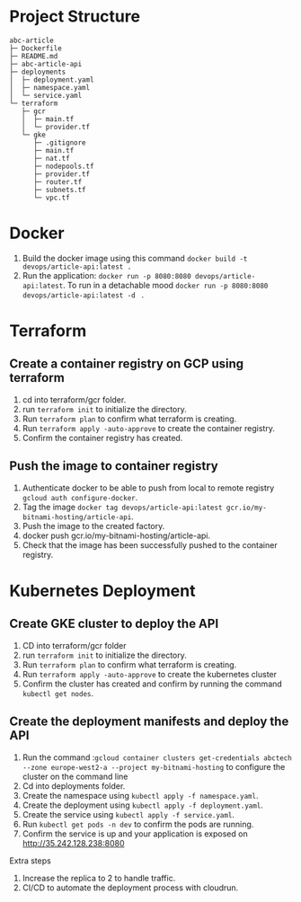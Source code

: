 # Project Structure
```
abc-article
├─ Dockerfile
├─ README.md
├─ abc-article-api
├─ deployments
│  ├─ deployment.yaml
│  ├─ namespace.yaml
│  └─ service.yaml
└─ terraform
   ├─ gcr
   │  ├─ main.tf
   │  └─ provider.tf
   └─ gke
      ├─ .gitignore
      ├─ main.tf
      ├─ nat.tf
      ├─ nodepools.tf
      ├─ provider.tf
      ├─ router.tf
      ├─ subnets.tf
      └─ vpc.tf
```
# Docker

1. Build the docker image using this command `docker build -t devops/article-api:latest .`
2. Run the application: `docker run -p 8080:8080 devops/article-api:latest`.
To run in a detachable mood `docker run -p 8080:8080 devops/article-api:latest -d ` .

# Terraform 

## Create a container registry on GCP using terraform

1. cd into terraform/gcr folder.
2. run `terraform init` to  initialize the directory.
3. Run `terraform plan` to confirm what terraform is creating.
4. Run `terraform apply -auto-approve` to create the container registry.
5. Confirm the container registry has created.


## Push the image to container registry

1. Authenticate docker to be able to push from local to remote registry `gcloud auth configure-docker`.
2. Tag the image `docker tag devops/article-api:latest gcr.io/my-bitnami-hosting/article-api`.
3. Push the image to the created factory.
4. docker push gcr.io/my-bitnami-hosting/article-api.
5. Check that the image has been successfully pushed to the container registry.

# Kubernetes Deployment
## Create GKE cluster to deploy the API

1. CD into terraform/gcr folder
2. run `terraform init` to  initialize the directory.
3. Run `terraform plan` to confirm what terraform is creating.
4. Run `terraform apply -auto-approve` to create the kubernetes cluster
5. Confirm the cluster has created and confirm by running the command `kubectl get nodes`.

## Create the deployment manifests and deploy the API
1. Run the command :`gcloud container clusters get-credentials abctech --zone europe-west2-a --project my-bitnami-hosting` to configure the cluster on the command line
2. Cd into deployments folder.
3. Create the namespace using `kubectl apply -f namespace.yaml`.
4. Create the deployment using ```kubectl apply -f deployment.yaml```.
5. Create the service using `kubectl apply -f service.yaml`.
6. Run `kubectl get pods -n dev` to confirm the pods are running.
7. Confirm the service is up and your application is exposed on http://35.242.128.238:8080

Extra steps
1. Increase the replica to 2 to handle traffic.
2. CI/CD to automate the deployment process with cloudrun.

